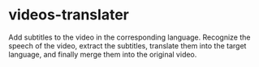# videos-translater

Add subtitles to the video in the corresponding language. Recognize the speech of the video, extract the subtitles, translate them into the target language, and finally merge them into the original video.